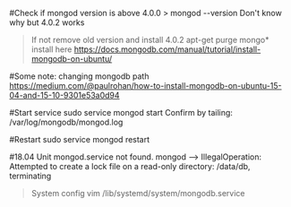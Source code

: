 #Check if mongod version is above 4.0.0
	> mongod --version
	Don't know why but 4.0.2 works
>If not remove old version and install 4.0.2
	apt-get purge mongo*
	install here https://docs.mongodb.com/manual/tutorial/install-mongodb-on-ubuntu/
	

#Some note: changing mongodb path
https://medium.com/@paulrohan/how-to-install-mongodb-on-ubuntu-15-04-and-15-10-9301e53a0d94

#Start service
sudo service mongod start
Confirm by tailing: /var/log/mongodb/mongod.log

#Restart
sudo service mongod restart

#18.04 Unit mongod.service not found.
mongod -->  IllegalOperation: Attempted to create a lock file on a read-only directory: /data/db, terminating

> System config
vim /lib/systemd/system/mongodb.service